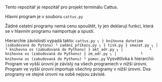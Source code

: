 Tento repozitář je repozitář pro projekt terminálu Cattus.

Hlavní program je v souboru `cattus.py`

Žádné ostatní programy nemá cenu spouštět, ty jen deklarují funkci, která se v hlavním programu naimportuje a spustí.

Hierarchie závislostí vypadá takto:
`
cattus.py ┐
          ├ knihovna datetime (zabudovaná do Pytonu)
          └ zadání_příkazu.py ┐
                              ├ tisk.py
                              ├ smazat.py ┐
                              │           └ knihovna os (zabudovaná do Pythonu)
                              ├ akt_adr.py ┐
                              │            └ knihovna os (zabudovaná do Pythonu)
                              ├ zm_adr.py ┐
                              │           └ knihovna os (zabudovaná do Pythonu)
                              └ pomoc.py
`
Vysvětlivka k hierarchii:
Program ve vyšší úrovni je závislý na všech programech v nižší úrovni.
Program ve vyšší úrovni importuje všechny programy v nižší úrovni.
Dva programy ve stejné úrovni na sobě nejsou závislé.
